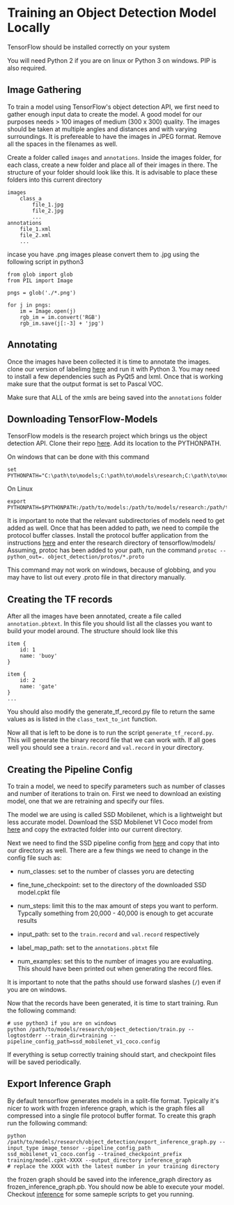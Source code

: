 # Training an Object Detection Model Locally

TensorFlow should be installed correctly on your system

You will need Python 2 if you are on linux or Python 3 on windows. PIP is also required.

## Image Gathering

To train a model using TensorFlow's object detection API, we first need to gather enough input data to create the model. 
A good model for our purposes needs > 100 images of medium (300 x 300) quality. The images should be taken at multiple angles and distances and with varying surroundings. It is prefereable to have the images in JPEG format. Remove all the spaces in the filenames as well.

Create a folder called `images` and `annotations`. Inside the images folder, for each class, create a new folder and place all of their images in there. The structure of your folder should look like this. It is advisable to place these folders into this current directory

```
images
    class_a
        file_1.jpg
        file_2.jpg
        ...
annotations
    file_1.xml
    file_2.xml
    ...
```
incase you have .png images please convert them to .jpg using the following script in python3
```
from glob import glob                                                           
from PIL import Image

pngs = glob('./*.png')

for j in pngs:
	im = Image.open(j)
	rgb_im = im.convert('RGB')
	rgb_im.save(j[:-3] + 'jpg')
```

## Annotating

Once the images have been collected it is time to annotate the images. clone our version of labelimg [here](https://github.com/uvic-auvic/labelimg) and run it with Python 3. You may need to install a few dependencies such as PyQt5 and lxml. Once that is working make sure that the output format is set to Pascal VOC. 

Make sure that ALL of the xmls are being saved into the `annotations` folder

## Downloading TensorFlow-Models

TensorFlow models is the research project which brings us the object detection API. Clone their repo [here](https://github.com/tensorflow/models). Add its location to the PYTHONPATH. 

On windows that can be done with this command

```
set PYTHONPATH="C:\path\to\models;C:\path\to\models\research;C:\path\to\models\research\slim;C:\path\to\models\research\object_detection"
```

On Linux

```
export PYTHONPATH=$PYTHONPATH:/path/to/models:/path/to/models/research:/path/to/models/research/slim:/path/to/models/research/object_detection
```

It is important to note that the relevant subdirectories of models need to get added as well.
Once that has been added to path, we need to compile the protocol buffer classes.
Install the protocol buffer application from the instructions [here](https://github.com/google/protobuf) and enter the research directory of tensorflow/models/
Assuming, protoc has been added to your path, run the command 
`protoc --python_out=. object_detection/protos/*.proto`

This command may not work on windows, because of globbing, and you may have to list out every .proto file in that directory manually.

## Creating the TF records

After all the images have been annotated, create a file called `annotation.pbtext`. In this file you should list all the classes you want to build your model around. The structure should look like this

```
item {
    id: 1
    name: 'buoy'
}

item {
    id: 2
    name: 'gate'
}
...
```

You should also modify the generate_tf_record.py file to return the same values as is listed in the `class_text_to_int` function.

Now all that is left to be done is to run the script `generate_tf_record.py`. This will generate the binary record file that we can work with. If all goes well you should see a `train.record` and `val.record` in your directory.

## Creating the Pipeline Config

To train a model, we need to specify parameters such as number of classes and number of iterations to train on. First we need to download an existing model, one that we are retraining and specify our files.

The model we are using is called SSD Mobilenet, which is a lightweight but less accurate model. Download the SSD Mobilenet V1 Coco model from [here](https://github.com/tensorflow/models/blob/master/research/object_detection/g3doc/detection_model_zoo.md) and copy the extracted folder into our current directory.

Next we need to find the SSD pipeline config from [here](https://github.com/tensorflow/models/tree/master/research/object_detection/samples/configs) and copy that into our directory as well. 
There are a few things we need to change in the config file such as: 

- num_classes: set to the number of classes yoru are detecting

- fine_tune_checkpoint: set to the directory of the downloaded SSD model.cpkt file

- num_steps: limit this to the max amount of steps you want to perform. Typcally something from 20,000 - 40,000 is enough to get accurate results

- input_path: set to the `train.record` and `val.record` respectively

- label_map_path: set to the `annotations.pbtxt` file

- num_examples: set this to the number of images you are evaluating. This should have been printed out when generating the record files.

It is important to note that the paths should use forward slashes (`/`) even if you are on windows.

Now that the records have been generated, it is time to start training.
Run the following command:

```
# use python3 if you are on windows
python /path/to/models/research/object_detection/train.py --logtostderr --train_dir=training --pipeline_config_path=ssd_mobilenet_v1_coco.config  
```

If everything is setup correctly training should start, and checkpoint files will be saved periodically.

## Export Inference Graph

By default tensorflow generates models in a split-file format. Typically it's nicer to work with frozen inference graph, which is the graph files all compressed into a single file protocol buffer format. To create this graph run the following command:

```
python /path/to/models/research/object_detection/export_inference_graph.py --input_type image_tensor --pipeline_config_path ssd_mobilenet_v1_coco.config --trained_checkpoint_prefix training/model.cpkt-XXXX --output_directory inference_graph
# replace the XXXX with the latest number in your training directory
``` 

the frozen graph should be saved into the inference_graph directory as frozen_inference_graph.pb. You should now be able to execute your model.
Checkout [inference](/inference) for some sameple scripts to get you running.
